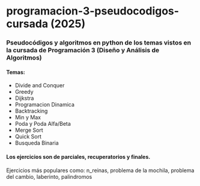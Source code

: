 # programacion-3-pseudocodigos-cursada   (2025)
### Pseudocódigos y algoritmos en python de los temas vistos en la cursada de Programación 3 (Diseño y Análisis de Algoritmos)
#### Temas:
- Divide and Conquer
- Greedy
- Dijkstra
- Programacion Dinamica 
- Backtracking
- Min y Max
- Poda y Poda Alfa/Beta
- Merge Sort
- Quick Sort
- Busqueda Binaria

#### Los ejercicios son de parciales, recuperatorios y finales.

Ejercicios más populares como: n_reinas, problema de la mochila, problema del cambio, laberinto, palindromos

